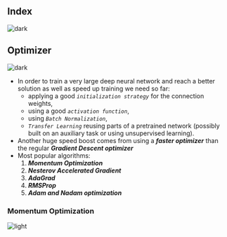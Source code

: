 ## Index
![dark](https://user-images.githubusercontent.com/12748752/141935752-90492d2e-7904-4f9f-a5a1-c4e59ddc3a33.png)

## Optimizer
![dark](https://user-images.githubusercontent.com/12748752/141935752-90492d2e-7904-4f9f-a5a1-c4e59ddc3a33.png)
* In order to train a very large deep neural network and reach a better solution as well as speed up training we need so far: 
   * applying a good _`initialization strategy`_ for the connection weights, 
   * using a good _`activation function`_, 
   * using _`Batch Normalization`_, 
   * _`Transfer Learning`_ reusing parts of a pretrained network  (possibly built on an auxiliary task or using unsupervised learning).
*  Another huge speed boost comes from using a **_faster optimizer_** than the regular **_Gradient Descent optimizer_**  
*  Most popular algorithms: 
   1. _**Momentum Optimization**_
   2. **_Nesterov Accelerated Gradient_**
   3. **_AdaGrad_**
   4. _**RMSProp**_  
   5. **_Adam and Nadam optimization_**

### Momentum Optimization
![light](https://user-images.githubusercontent.com/12748752/141935760-406edb8f-cb9b-4e30-9b69-9153b52c28b4.png)
